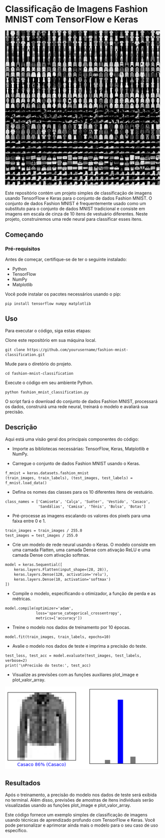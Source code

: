 # Classificação de Imagens Fashion MNIST com TensorFlow e Keras

<img src="fashion_mnist.png"/>

Este repositório contém um projeto simples de classificação de imagens usando TensorFlow e Keras para o conjunto de dados Fashion MNIST. O conjunto de dados Fashion MNIST é frequentemente usado como um substituto para o conjunto de dados MNIST tradicional e consiste em imagens em escala de cinza de 10 itens de vestuário diferentes. Neste projeto, construiremos uma rede neural para classificar esses itens.

## Começando
### Pré-requisitos
Antes de começar, certifique-se de ter o seguinte instalado:

- Python
- TensorFlow
- NumPy
- Matplotlib

Você pode instalar os pacotes necessários usando o pip:

```
pip install tensorflow numpy matplotlib
```

## Uso
Para executar o código, siga estas etapas:

Clone este repositório em sua máquina local.

```
git clone https://github.com/yourusername/fashion-mnist-classification.git
```

Mude para o diretório do projeto.

```
cd fashion-mnist-classification
```

Execute o código em seu ambiente Python.

```
python fashion_mnist_classification.py
```

O script fará o download do conjunto de dados Fashion MNIST, processará os dados, construirá uma rede neural, treinará o modelo e avaliará sua precisão.

## Descrição
Aqui está uma visão geral dos principais componentes do código:

- Importe as bibliotecas necessárias: TensorFlow, Keras, Matplotlib e NumPy.

- Carregue o conjunto de dados Fashion MNIST usando o Keras.

```
f_mnist = keras.datasets.fashion_mnist
(train_images, train_labels), (test_images, test_labels) = f_mnist.load_data()
```

- Defina os nomes das classes para os 10 diferentes itens de vestuário.

```
class_names = ['Camiseta', 'Calça', 'Suéter', 'Vestido', 'Casaco',
               'Sandálias', 'Camisa', 'Tênis', 'Bolsa', 'Botas']
```

- Pré-processe as imagens escalando os valores dos pixels para uma faixa entre 0 e 1.

```
train_images = train_images / 255.0
test_images = test_images / 255.0
```

- Crie um modelo de rede neural usando o Keras. O modelo consiste em uma camada Flatten, uma camada Dense com ativação ReLU e uma camada Dense com ativação softmax.

```
model = keras.Sequential([
    keras.layers.Flatten(input_shape=(28, 28)),
    keras.layers.Dense(128, activation='relu'),
    keras.layers.Dense(10, activation='softmax')
])
```

- Compile o modelo, especificando o otimizador, a função de perda e as métricas.

```
model.compile(optimizer='adam',
              loss='sparse_categorical_crossentropy',
              metrics=['accuracy'])
```

- Treine o modelo nos dados de treinamento por 10 épocas.

```
model.fit(train_images, train_labels, epochs=10)
```

- Avalie o modelo nos dados de teste e imprima a precisão do teste.

```
test_loss, test_acc = model.evaluate(test_images, test_labels, verbose=2)
print('\nPrecisão do teste:', test_acc)
```

- Visualize as previsões com as funções auxiliares plot_image e plot_valor_array.

<img src="previsao_img.png"/>

## Resultados

Após o treinamento, a precisão do modelo nos dados de teste será exibida no terminal. Além disso, previsões de amostras de itens individuais serão visualizadas usando as funções plot_image e plot_valor_array.

Este código fornece um exemplo simples de classificação de imagens usando técnicas de aprendizado profundo com TensorFlow e Keras. Você pode personalizar e aprimorar ainda mais o modelo para o seu caso de uso específico.
